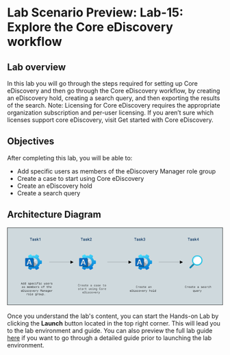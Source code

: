 # Lab Scenario Preview: Lab-15: Explore the Core eDiscovery workflow

## Lab overview

In this lab you will go through the steps required for setting up Core eDiscovery and then go through the Core eDiscovery workflow, by creating an eDiscovery hold, creating a search query, and then exporting the results of the search. Note: Licensing for Core eDiscovery requires the appropriate organization subscription and per-user licensing. If you aren’t sure which licenses support core eDiscovery, visit Get started with Core eDiscovery.


## Objectives

After completing this lab, you will be able to:
 
- Add specific users as members of the eDiscovery Manager role group
- Create a case to start using Core eDiscovery
- Create an eDiscovery hold
- Create a search query

## Architecture Diagram

![](./Images/preview15.png)

Once you understand the lab's content, you can start the Hands-on Lab by clicking the **Launch** button located in the top right corner. This will lead you to the lab environment and guide. You can also preview the full lab guide [here](https://experience.cloudlabs.ai/#/labguidepreview/1a97c779-e73c-4f62-8694-9ec80a2a2b32) if you want to go through a detailed guide prior to launching the lab environment.
